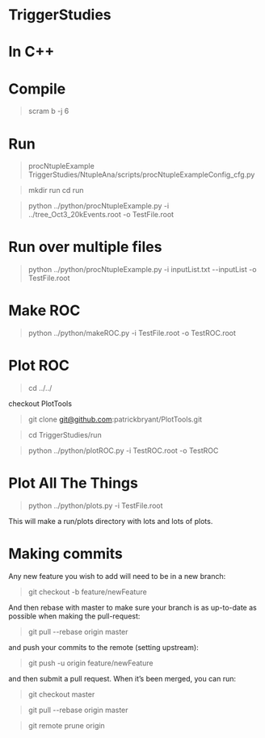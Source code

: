 

# TriggerStudies

# In C++

# Compile
> scram b -j 6

# Run
> procNtupleExample TriggerStudies/NtupleAna/scripts/procNtupleExampleConfig_cfg.py

> mkdir run
> cd run

> python ../python/procNtupleExample.py -i ../tree_Oct3_20kEvents.root -o TestFile.root

# Run over multiple files
> python     ../python/procNtupleExample.py -i inputList.txt  --inputList  -o TestFile.root

# Make ROC
> python ../python/makeROC.py -i TestFile.root -o TestROC.root
# Plot ROC
> cd ../../

checkout PlotTools
> git clone git@github.com:patrickbryant/PlotTools.git

> cd TriggerStudies/run

> python ../python/plotROC.py -i TestROC.root -o TestROC

# Plot All The Things
> python ../python/plots.py -i TestFile.root

This will make a run/plots directory with lots and lots of plots. 

# Making commits
Any new feature you wish to add will need to be in a new branch:
> git checkout -b feature/newFeature

And then rebase with master to make sure your branch is as up-to-date as possible when making the pull-request:
> git pull --rebase origin master

and push your commits to the remote (setting upstream):
> git push -u origin feature/newFeature

and then submit a pull request. When it’s been merged, you can run:
> git checkout master

> git pull --rebase origin master

> git remote prune origin


